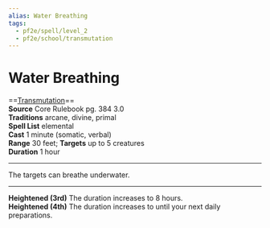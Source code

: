 ```yaml
---
alias: Water Breathing
tags:
  - pf2e/spell/level_2
  - pf2e/school/transmutation
---
```


# Water Breathing

==[Transmutation](../../../Traits/Transmutation.md)==  
__Source__ Core Rulebook pg. 384 3.0  
**Traditions** arcane, divine, primal  
**Spell List** elemental  
**Cast** 1 minute (somatic, verbal)  
**Range** 30 feet; **Targets** up to 5 creatures  
**Duration** 1 hour

---

The targets can breathe underwater.

<hr>

**Heightened (3rd)** The duration increases to 8 hours.  
**Heightened (4th)** The duration increases to until your next daily preparations.
